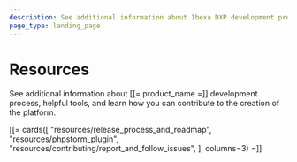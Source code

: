 ```yaml
---
description: See additional information about Ibexa DXP development process, helpful tools, and learn how you can contribute to the creation of the platform.
page_type: landing_page
---
```


# Resources

See additional information about [[= product_name =]] development process, helpful tools, and learn how you can contribute to the creation of the platform.

[[= cards([
    "resources/release_process_and_roadmap",
    "resources/phpstorm_plugin",
    "resources/contributing/report_and_follow_issues",
], columns=3) =]]
